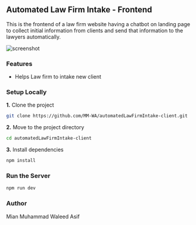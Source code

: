 ## Automated Law Firm Intake - Frontend

This is the frontend of a law firm website having a chatbot on landing page to collect initial information from clients and send that information to the lawyers automatically.  

![screenshot](./sceenshot.jpg)

### Features  
- Helps Law firm to intake new client 

### Setup Locally
**1.** Clone the project
```bash
git clone https://github.com/MM-WA/automatedLawFirmIntake-client.git
```
**2.** Move to the project directory
```bash
cd automatedLawFirmIntake-client
```
**3.** Install dependencies
```bash
npm install
```

### Run the Server
```bash
npm run dev
```

### Author
Mian Muhammad Waleed Asif
